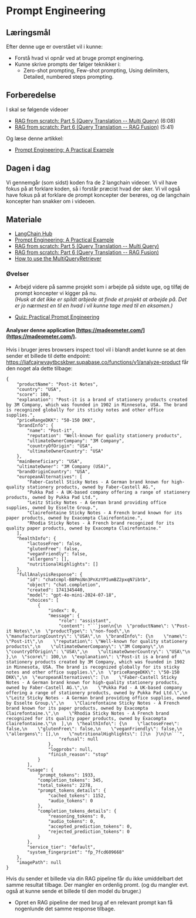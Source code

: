 # Prompt Engineering

## Læringsmål
Efter denne uge er overstået vil i kunne:
* Forstå hvad vi opnår ved at bruge prompt enginering. 
* Kunne skrive prompts der følger teknikker i:
    * Zero-shot prompting, Few-shot prompting, Using delimiters, Detailed, numbered steps prompting.

## Forberedelse
I skal se følgende videoer
* [RAG from scratch: Part 5 (Query Translation -- Multi Query)](https://www.youtube.com/watch?v=JChPi0CRnDY) (6:08)
* [RAG from scratch: Part 6 (Query Translation -- RAG Fusion)](https://www.youtube.com/watch?v=77qELPbNgxA) (5:41)

Og læse denne artikkel:

* [Prompt Engineering: A Practical Example](https://realpython.com/practical-prompt-engineering/)


## Dagen i dag
Vi gennemgår (som sidst) koden fra de 2 langchain videoer. Vi vil have fokus på at forklare koden, så i forstår præcist hvad der sker. Vi vil også have fokus på at forklare de prompt koncepter der berøres, og de langchain koncepter han snakker om i videoen. 

## Materiale
* [LangChain Hub](https://smith.langchain.com/hub/)
* [Prompt Engineering: A Practical Example](https://realpython.com/practical-prompt-engineering/)
* [RAG from scratch: Part 5 (Query Translation -- Multi Query)](https://www.youtube.com/watch?v=JChPi0CRnDY)
* [RAG from scratch: Part 6 (Query Translation -- RAG Fusion)](https://www.youtube.com/watch?v=77qELPbNgxA)
* [How to use the MultiQueryRetriever](https://python.langchain.com/docs/how_to/MultiQueryRetriever/)

### Øvelser
* Arbejd videre på samme projekt som i arbejde på sidste uge, og tilføj de prompt koncepter vi kigger på nu.    
_(Husk at det ikke er spildt arbjede at finde et projekt at arbejde på. Det er jo nærmest en til en hvad i vil kunne tage med til en eksamen.)_  

* [Quiz: Practical Prompt Engineering](https://realpython.com/quizzes/practical-prompt-engineering/viewer/)

#### Analyser denne application [https://madeometer.com/](https://madeometer.com/).
Hvis i bruger jeres browsers inspect tool vil i blandt andet kunne se at den sender et billede til dette endpoint: https://liafcajrwvaytbcskbwr.supabase.co/functions/v1/analyze-product får den noget ala dette tilbage: 

````
{
    "productName": "Post-it Notes",
    "country": "USA",
    "score": 100,
    "explanation": "Post-it is a brand of stationery products created by 3M Company, which was founded in 1902 in Minnesota, USA. The brand is recognized globally for its sticky notes and other office supplies.",
    "priceRangeDKK": "50-150 DKK",
    "brandInfo": {
        "name": "Post-it",
        "reputation": "Well-known for quality stationery products",
        "ultimateOwnerCompany": "3M Company",
        "countryOfOrigin": "USA",
        "ultimateOwnerCountry": "USA"
    },
    "mainBeneficiary": "USA",
    "ultimateOwner": "3M Company (USA)",
    "brandOriginCountry": "USA",
    "europeanAlternatives": [
        "Faber-Castell Sticky Notes - A German brand known for high-quality stationery products, owned by Faber-Castell AG.",
        "Pukka Pad - A UK-based company offering a range of stationery products, owned by Pukka Pad Ltd.",
        "Leitz Sticky Notes - A German brand providing office supplies, owned by Esselte Group.",
        "Clairefontaine Sticky Notes - A French brand known for its paper products, owned by Exacompta Clairefontaine.",
        "Rhodia Sticky Notes - A French brand recognized for its quality paper products, owned by Exacompta Clairefontaine."
    ],
    "healthInfo": {
        "lactoseFree": false,
        "glutenFree": false,
        "veganFriendly": false,
        "allergens": [],
        "nutritionalHighlights": []
    },
    "fullAnalysisResponse": {
        "id": "chatcmpl-B8PmiNn3PnXzYPIumBZ2pxqN7ibtb",
        "object": "chat.completion",
        "created": 1741345440,
        "model": "gpt-4o-mini-2024-07-18",
        "choices": [
            {
                "index": 0,
                "message": {
                    "role": "assistant",
                    "content": "```json\n{\n  \"productName\": \"Post-it Notes\",\n  \"productType\": \"non-food\",\n  \"manufacturingCountry\": \"USA\",\n  \"brandInfo\": {\n    \"name\": \"Post-it\",\n    \"reputation\": \"Well-known for quality stationery products\",\n    \"ultimateOwnerCompany\": \"3M Company\",\n    \"countryOfOrigin\": \"USA\",\n    \"ultimateOwnerCountry\": \"USA\"\n  },\n  \"score\": 100,\n  \"explanation\": \"Post-it is a brand of stationery products created by 3M Company, which was founded in 1902 in Minnesota, USA. The brand is recognized globally for its sticky notes and other office supplies.\",\n  \"priceRangeDKK\": \"50-150 DKK\",\n  \"europeanAlternatives\": [\n    \"Faber-Castell Sticky Notes - A German brand known for high-quality stationery products, owned by Faber-Castell AG.\",\n    \"Pukka Pad - A UK-based company offering a range of stationery products, owned by Pukka Pad Ltd.\",\n    \"Leitz Sticky Notes - A German brand providing office supplies, owned by Esselte Group.\",\n    \"Clairefontaine Sticky Notes - A French brand known for its paper products, owned by Exacompta Clairefontaine.\",\n    \"Rhodia Sticky Notes - A French brand recognized for its quality paper products, owned by Exacompta Clairefontaine.\"\n  ],\n  \"healthInfo\": {\n    \"lactoseFree\": false,\n    \"glutenFree\": false,\n    \"veganFriendly\": false,\n    \"allergens\": [],\n    \"nutritionalHighlights\": []\n  }\n}\n```",
                    "refusal": null
                },
                "logprobs": null,
                "finish_reason": "stop"
            }
        ],
        "usage": {
            "prompt_tokens": 1933,
            "completion_tokens": 345,
            "total_tokens": 2278,
            "prompt_tokens_details": {
                "cached_tokens": 1152,
                "audio_tokens": 0
            },
            "completion_tokens_details": {
                "reasoning_tokens": 0,
                "audio_tokens": 0,
                "accepted_prediction_tokens": 0,
                "rejected_prediction_tokens": 0
            }
        },
        "service_tier": "default",
        "system_fingerprint": "fp_7fcd609668"
    },
    "imagePath": null
}
````

Hvis du sender et billede via din RAG pipeline får du ikke umiddelbart det samme resultat tilbage. Der mangler en ordenlig promt. (og du mangler evt. også at kunne sende et billede til den model du bruger.)

* Opret en RAG pipeline der med brug af en relevant prompt kan få nogenlunde det samme response tilbage.